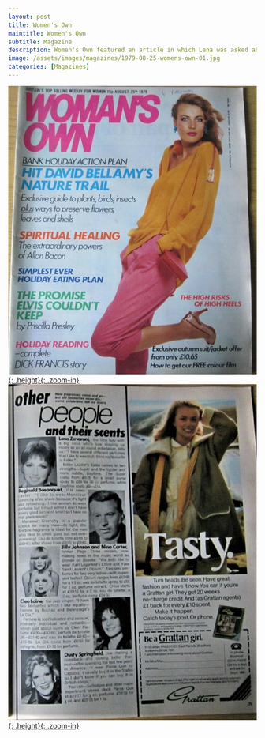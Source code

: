 ```yaml
---
layout: post
title: Women's Own
maintitle: Women's Own
subtitle: Magazine
description: Women's Own featured an article in which Lena was asked about her favourite perfume.
image: /assets/images/magazines/1979-08-25-womens-own-01.jpg
categories: [Magazines]
---
```


[![](/assets/images/magazines/1979-08-25-womens-own-01.jpg){: .height}{: .zoom-in}](/assets/images/magazines/1979-08-25-womens-own-01.jpg)
[![](/assets/images/magazines/1979-08-25-womens-own-02.jpg){: .height}{: .zoom-in}](/assets/images/magazines/1979-08-25-womens-own-02.jpg)

<style>
.height {width:auto; height:458.4px;}
</style>

